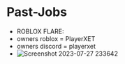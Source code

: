 # Past-Jobs

- ROBLOX FLARE:
- owners roblox = PlayerXET
- owners discord = playerxet
- ![Screenshot 2023-07-27 233642](https://github.com/ImportRandom0/Past-Jobs/assets/119878367/e1003a6e-fa3a-491d-8676-283378ed81ce)
